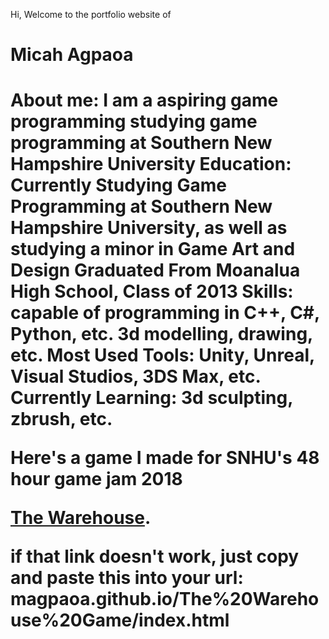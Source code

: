 Hi, Welcome to the portfolio website of 
<h1>Micah Agpaoa<h1>

About me:
I am a aspiring game programming studying game programming at Southern New Hampshire University
Education: 
Currently Studying Game Programming at Southern New Hampshire University, as well as studying a minor in Game Art and Design
Graduated From Moanalua High School, Class of 2013
Skills:
capable of programming in C++, C#, Python, etc.
3d modelling, drawing, etc.
Most Used Tools:
Unity, Unreal, Visual Studios, 3DS Max, etc.
Currently Learning:
3d sculpting, zbrush, etc.

Here's a game I made for SNHU's 48 hour game jam 2018

<p><a href="https://magpaoa.github.io/The%20Warehouse%20Game/index.html">The Warehouse</a>.</p>

if that link doesn't work, just copy and paste this into your url:
magpaoa.github.io/The%20Warehouse%20Game/index.html

